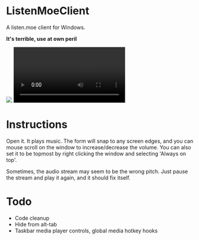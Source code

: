 # ListenMoeClient
A listen.moe client for Windows.

**It's terrible, use at own peril**

![](https://my.mixtape.moe/ceflba.png)
![](https://my.mixtape.moe/couglv.webm)

# Instructions
Open it. It plays music. 
The form will snap to any screen edges, and you can mouse scroll on the window to increase/decrease the volume. You can also set it to be topmost by right clicking the window and selecting 'Always on top'. 

Sometimes, the audio stream may seem to be the wrong pitch. Just pause the stream and play it again, and it should fix itself.

# Todo

 - Code cleanup
 - Hide from alt-tab
 - Taskbar media player controls, global media hotkey hooks
